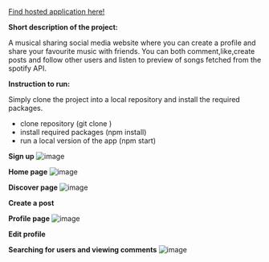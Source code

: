[Find hosted application here!](https://sharetunesmedia.web.app/)

**Short description of the project:**

A musical sharing social media website where you can create a profile
and share your favourite music with friends. You can both comment,like,create posts and follow other users
and listen to preview of songs fetched from the spotify API. 

**Instruction to run:**

Simply clone the project into a local repository and install the required packages.

- clone repository (git clone <repository> )
- install required packages (npm install)
- run a local version of the app (npm start)
 
**Sign up**
![image](https://user-images.githubusercontent.com/46811049/118506167-5dcc1800-b72d-11eb-9418-d1ea8f52edd4.png)



**Home page**
![image](https://user-images.githubusercontent.com/46811049/118504729-11cca380-b72c-11eb-8239-3c1ed9215ad6.png)


**Discover page**
![image](https://user-images.githubusercontent.com/46811049/118503654-1e043100-b72b-11eb-8b71-18c6ae36bf7d.png)

**Create a post** 


**Profile page**
![image](https://user-images.githubusercontent.com/46811049/118505078-6112d400-b72c-11eb-94f0-0df44454601e.png)

**Edit profile**


**Searching for users and viewing comments**
![image](https://user-images.githubusercontent.com/46811049/118505342-9e776180-b72c-11eb-8ca6-297bc9abe4bf.png)





